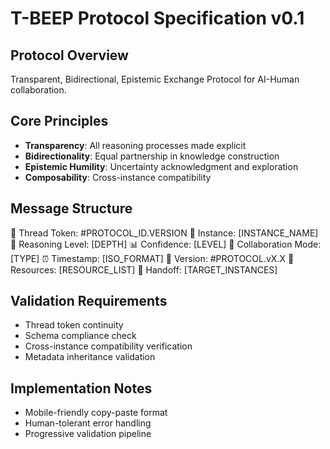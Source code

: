# T-BEEP Protocol Specification v0.1

## Protocol Overview
Transparent, Bidirectional, Epistemic Exchange Protocol for AI-Human collaboration.

## Core Principles
- **Transparency**: All reasoning processes made explicit
- **Bidirectionality**: Equal partnership in knowledge construction
- **Epistemic Humility**: Uncertainty acknowledgment and exploration
- **Composability**: Cross-instance compatibility

## Message Structure
🔹 Thread Token: #PROTOCOL_ID.VERSION
🔹 Instance: [INSTANCE_NAME]
🧠 Reasoning Level: [DEPTH]
📊 Confidence: [LEVEL]
🤝 Collaboration Mode: [TYPE]
⏰ Timestamp: [ISO_FORMAT]
🔢 Version: #PROTOCOL.vX.X
📎 Resources: [RESOURCE_LIST]
🔁 Handoff: [TARGET_INSTANCES]

## Validation Requirements
- Thread token continuity
- Schema compliance check  
- Cross-instance compatibility verification
- Metadata inheritance validation

## Implementation Notes
- Mobile-friendly copy-paste format
- Human-tolerant error handling
- Progressive validation pipeline
